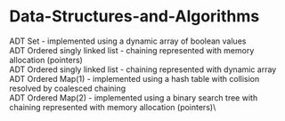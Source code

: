 # Data-Structures-and-Algorithms
ADT Set - implemented using a dynamic array of boolean values\
ADT Ordered singly linked list - chaining represented with memory allocation (pointers)\
ADT Ordered singly linked list - chaining represented with dynamic array\
ADT Ordered Map(1) - implemented using a hash table with collision resolved by coalesced chaining\
ADT Ordered Map(2) - implemented using a binary search tree with chaining represented with memory allocation (pointers)\
